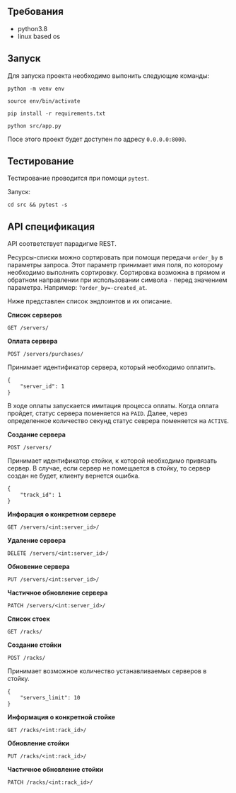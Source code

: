 ## Требования

- python3.8
- linux based os

## Запуск

Для запуска проекта необходимо выпонить следующие команды:

`python -m venv env`

`source env/bin/activate`

`pip install -r requirements.txt`

`python src/app.py`

Посе этого проект будет доступен по адресу `0.0.0.0:8000`.

## Тестирование

Тестирование проводится при помощи `pytest`.

Запуск:

`cd src && pytest -s`

## API спецификация

API соответствует парадигме REST.

Ресурсы-списки можно сортировать при помощи передачи `order_by` в параметры запроса.
Этот параметр принимает имя поля, по которому необходимо выполнить сортировку. 
Сортировка возможна в прямом и обратном направлении при использовании символа `-` перед значением параметра.
Например: `?order_by=-created_at`.

Ниже представлен список эндпоинтов и их описание.

**Список серверов**

`GET /servers/`

**Оплата сервера**

`POST /servers/purchases/`

Принимает идентификатор сервера, который необходимо оплатить.
```
{
    "server_id": 1
}
```

В ходе оплаты запускается имитация процесса оплаты. 
Когда оплата пройдет, статус сервера поменяется на `PAID`. 
Далее, через определенное количество секунд статус севрера поменяется на `ACTIVE`. 

**Создание сервера**

`POST /servers/`

Принимает идентификатор стойки, к которой необходимо привязать сервер.
В случае, если сервер не помещается в стойку, то сервер создан не будет, клиенту вернется ошибка.
```
{
    "track_id": 1
}
```

**Инфорация о конкретном сервере**

`GET /servers/<int:server_id>/`

**Удаление сервера**

`DELETE /servers/<int:server_id>/`

**Обновение сервера**

`PUT /servers/<int:server_id>/`

**Частичное обновление сервера**

`PATCH /servers/<int:server_id>/`

**Список стоек**

`GET /racks/`

**Создание стойки**

`POST /racks/`

Принимает возможное количество устанавливаемых серверов в стойку.
```
{
    "servers_limit": 10
}
```

**Информация о конкретной стойке**

`GET /racks/<int:rack_id>/`

**Обновление стойки**

`PUT /racks/<int:rack_id>/`

**Частичное обновление стойки**

`PATCH /racks/<int:rack_id>/`
